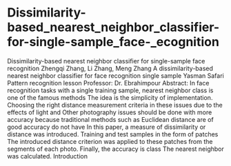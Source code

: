 # Dissimilarity-based_nearest_neighbor_classifier-for-single-sample_face-_ecognition

Dissimilarity-based nearest neighbor classifier for single-sample face recognition
Zhengqi Zhang, Li Zhang, Meng Zhang
A dissimilarity-based nearest neighbor classifier for face recognition
single sample
Yasman Safari
Pattern recognition lesson
Professor: Dr. Ebrahimpour
Abstract:
In face recognition tasks with a single training sample, nearest neighbor class is one of the famous methods
The idea is the simplicity of implementation. Choosing the right distance measurement criteria in these issues due to the effects of light and
Other photography issues should be done with more accuracy because traditional methods such as Euclidean distance are of good accuracy
do not have In this paper, a measure of dissimilarity or distance was introduced. Training and test samples in the form of patches
The introduced distance criterion was applied to these patches from the segments of each photo. Finally, the accuracy is class
The nearest neighbor was calculated.
Introduction

